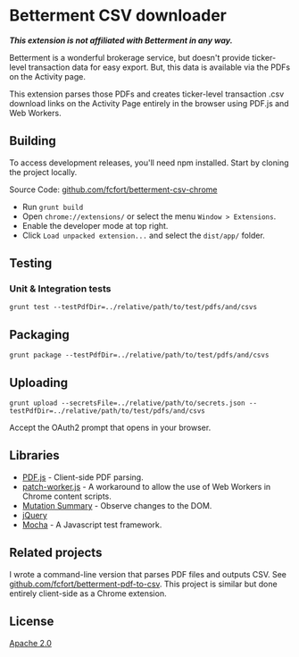 # Betterment CSV downloader

**_This extension is not affiliated with Betterment in any way._**

Betterment is a wonderful brokerage service, but doesn't provide ticker-level transaction data for easy export. But, this data is available via the PDFs on the Activity page.

This extension parses those PDFs and creates ticker-level transaction .csv download links on the Activity Page entirely in the browser using PDF.js and Web Workers.

## Building

To access development releases, you'll need npm installed. Start by cloning the project locally.

Source Code: [github.com/fcfort/betterment-csv-chrome](https://github.com/fcfort/betterment-csv-chrome)

- Run `grunt build`
- Open `chrome://extensions/` or select the menu `Window > Extensions`.
- Enable the developer mode at top right.
- Click `Load unpacked extension...` and select the `dist/app/` folder.

## Testing

### Unit & Integration tests

`grunt test --testPdfDir=../relative/path/to/test/pdfs/and/csvs`

## Packaging

`grunt package --testPdfDir=../relative/path/to/test/pdfs/and/csvs`

## Uploading

`grunt upload --secretsFile=../relative/path/to/secrets.json --testPdfDir=../relative/path/to/test/pdfs/and/csvs`

Accept the OAuth2 prompt that opens in your browser.

## Libraries

- [PDF.js](https://github.com/mozilla/pdf.js) - Client-side PDF parsing.
- [patch-worker.js](https://github.com/Rob--W/chrome-api/tree/master/patch-worker) - A workaround to allow the use of Web Workers in Chrome content scripts.
- [Mutation Summary](https://github.com/rafaelw/mutation-summary) - Observe changes to the DOM.
- [jQuery](https://github.com/jquery/jquery)
- [Mocha](https://github.com/mochajs/mocha) - A Javascript test framework.

## Related projects

I wrote a command-line version that parses PDF files and outputs CSV. See [github.com/fcfort/betterment-pdf-to-csv](https://github.com/fcfort/betterment-pdf-to-csv). This project is similar but done entirely client-side as a Chrome extension.

## License

[Apache 2.0](https://opensource.org/licenses/Apache-2.0)

